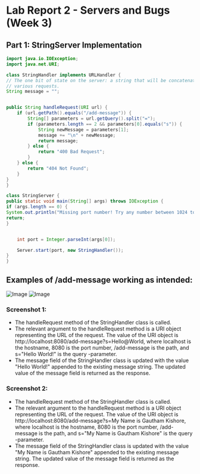 # Lab Report 2 - Servers and Bugs (Week 3)

## Part 1: StringServer Implementation
```java
import java.io.IOException;
import java.net.URI;

class StringHandler implements URLHandler {
// The one bit of state on the server: a string that will be concatenated by
// various requests.
String message = "";


public String handleRequest(URI url) {
    if (url.getPath().equals("/add-message")) {
        String[] parameters = url.getQuery().split("=");
        if (parameters.length == 2 && parameters[0].equals("s")) {
            String newMessage = parameters[1];
            message += "\n" + newMessage;
            return message;
        } else {
            return "400 Bad Request";
        }
    } else {
        return "404 Not Found";
    }
}
}

class StringServer {
public static void main(String[] args) throws IOException {
if (args.length == 0) {
System.out.println("Missing port number! Try any number between 1024 to 49151");
return;
}


    int port = Integer.parseInt(args[0]);

    Server.start(port, new StringHandler());
}
}
```
## Examples of /add-message working as intended:


![Image](https://user-images.githubusercontent.com/58676663/233942503-8500772e-1aa3-484b-8a3d-2921e551d50b.png)
![Image](https://user-images.githubusercontent.com/58676663/233942827-7bcb3c39-cb38-4669-b565-a58b59b91936.png)

### Screenshot 1:
- The handleRequest method of the StringHandler class is called.
- The relevant argument to the handleRequest method is a URI object representing the URL of the request. The value of the URI object is http://localhost:8080/add-message?s=Hello@World, where localhost is the hostname, 8080 is the port number, /add-message is the path, and s="Hello World!" is the query -parameter.
- The message field of the StringHandler class is updated with the value "Hello World!" appended to the existing message string. The updated value of the message field is returned as the response.

### Screenshot 2:
- The handleRequest method of the StringHandler class is called.
- The relevant argument to the handleRequest method is a URI object representing the URL of the request. The value of the URI object is http://localhost:8080/add-message?s=My Name is Gautham Kishore, where localhost is the hostname, 8080 is the port number, /add-message is the path, and s="My Name is Gautham Kishore" is the query -parameter.
- The message field of the StringHandler class is updated with the value "My Name is Gautham Kishore" appended to the existing message string. The updated value of the message field is returned as the response.




